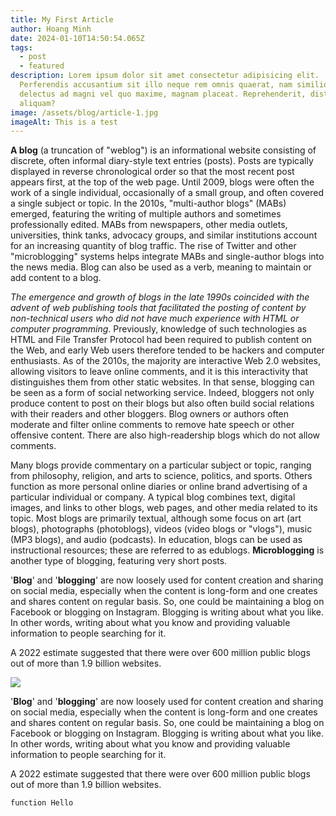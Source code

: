 ```yaml
---
title: My First Article
author: Hoang Minh
date: 2024-01-10T14:50:54.065Z
tags:
  - post
  - featured
description: Lorem ipsum dolor sit amet consectetur adipisicing elit.
  Perferendis accusantium sit illo neque rem omnis quaerat, nam similique vitae
  delectus ad magni vel quo maxime, magnam placeat. Reprehenderit, distinctio
  aliquam?
image: /assets/blog/article-1.jpg
imageAlt: This is a test
---
```

**A blog** (a truncation of "weblog") is an informational website consisting of discrete, often informal diary-style text entries (posts). Posts are typically displayed in reverse chronological order so that the most recent post appears first, at the top of the web page. Until 2009, blogs were often the work of a single individual, occasionally of a small group, and often covered a single subject or topic. In the 2010s, "multi-author blogs" (MABs) emerged, featuring the writing of multiple authors and sometimes professionally edited. MABs from newspapers, other media outlets, universities, think tanks, advocacy groups, and similar institutions account for an increasing quantity of blog traffic. The rise of Twitter and other "microblogging" systems helps integrate MABs and single-author blogs into the news media. Blog can also be used as a verb, meaning to maintain or add content to a blog.

*The emergence and growth of blogs in the late 1990s coincided with the advent of web publishing tools that facilitated the posting of content by non-technical users who did not have much experience with HTML or computer programming*. Previously, knowledge of such technologies as HTML and File Transfer Protocol had been required to publish content on the Web, and early Web users therefore tended to be hackers and computer enthusiasts. As of the 2010s, the majority are interactive Web 2.0 websites, allowing visitors to leave online comments, and it is this interactivity that distinguishes them from other static websites. In that sense, blogging can be seen as a form of social networking service. Indeed, bloggers not only produce content to post on their blogs but also often build social relations with their readers and other bloggers. Blog owners or authors often moderate and filter online comments to remove hate speech or other offensive content. There are also high-readership blogs which do not allow comments.

Many blogs provide commentary on a particular subject or topic, ranging from philosophy, religion, and arts to science, politics, and sports. Others function as more personal online diaries or online brand advertising of a particular individual or company. A typical blog combines text, digital images, and links to other blogs, web pages, and other media related to its topic. Most blogs are primarily textual, although some focus on art (art blogs), photographs (photoblogs), videos (video blogs or "vlogs"), music (MP3 blogs), and audio (podcasts). In education, blogs can be used as instructional resources; these are referred to as edublogs. **Microblogging** is another type of blogging, featuring very short posts.

'**Blog**' and '**blogging**' are now loosely used for content creation and sharing on social media, especially when the content is long-form and one creates and shares content on regular basis. So, one could be maintaining a blog on Facebook or blogging on Instagram. Blogging is writing about what you like. In other words, writing about what you know and providing valuable information to people searching for it.

A 2022 estimate suggested that there were over 600 million public blogs out of more than 1.9 billion websites.

![](/assets/blog/article-4.jpg)

'**Blog**' and '**blogging**' are now loosely used for content creation and sharing on social media, especially when the content is long-form and one creates and shares content on regular basis. So, one could be maintaining a blog on Facebook or blogging on Instagram. Blogging is writing about what you like. In other words, writing about what you know and providing valuable information to people searching for it.

A 2022 estimate suggested that there were over 600 million public blogs out of more than 1.9 billion websites.

```
function Hello
```